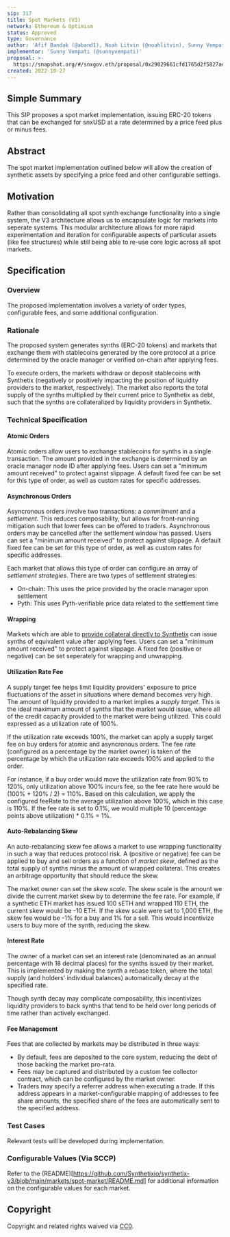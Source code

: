 ```yaml
---
sip: 317
title: Spot Markets (V3)
network: Ethereum & Optimism
status: Approved
type: Governance
author: 'Afif Bandak (@aband1), Noah Litvin (@noahlitvin), Sunny Vempati (@sunnyvempati)'
implementor: 'Sunny Vempati (@sunnyvempati)'
proposal: >-
  https://snapshot.org/#/snxgov.eth/proposal/0x29029661cfd1765d2f5827ae64ac2e7793c32fca66cde1c445adb7698b2f2c3f
created: 2022-10-27
---
```


<!--You can leave these HTML comments in your merged SIP and delete the visible duplicate text guides, they will not appear and may be helpful to refer to if you edit it again. This is the suggested template for new SIPs. Note that an SIP number will be assigned by an editor. When opening a pull request to submit your SIP, please use an abbreviated title in the filename, `sip-draft_title_abbrev.md`. The title should be 44 characters or less.-->

## Simple Summary

<!--"If you can't explain it simply, you don't understand it well enough." Simply describe the outcome the proposed changes intends to achieve. This should be non-technical and accessible to a casual community member.-->

This SIP proposes a spot market implementation, issuing ERC-20 tokens that can be exchanged for snxUSD at a rate determined by a price feed plus or minus fees.

## Abstract

<!--A short (~200 word) description of the proposed change, the abstract should clearly describe the proposed change. This is what *will* be done if the SIP is implemented, not *why* it should be done or *how* it will be done. If the SIP proposes deploying a new contract, write, "we propose to deploy a new contract that will do x".-->

The spot market implementation outlined below will allow the creation of synthetic assets by specifying a price feed and other configurable settings.

## Motivation

<!--This is the problem statement. This is the *why* of the SIP. It should clearly explain *why* the current state of the protocol is inadequate.  It is critical that you explain *why* the change is needed, if the SIP proposes changing how something is calculated, you must address *why* the current calculation is inaccurate or wrong. This is not the place to describe how the SIP will address the issue!-->

Rather than consolidating all spot synth exchange functionality into a single system, the V3 architecture allows us to encapsulate logic for markets into seperate systems. This modular architecture allows for more rapid experimentation and iteration for configurable aspects of particular assets (like fee structures) while still being able to re-use core logic across all spot markets.

## Specification

<!--The specification should describe the syntax and semantics of any new feature, there are five sections
1. Overview
2. Rationale
3. Technical Specification
4. Test Cases
5. Configurable Values
-->

### Overview

<!--This is a high level overview of *how* the SIP will solve the problem. The overview should clearly describe how the new feature will be implemented.-->

The proposed implementation involves a variety of order types, configurable fees, and some additional configuration.

### Rationale

<!--This is where you explain the reasoning behind how you propose to solve the problem. Why did you propose to implement the change in this way, what were the considerations and trade-offs. The rationale fleshes out what motivated the design and why particular design decisions were made. It should describe alternate designs that were considered and related work. The rationale may also provide evidence of consensus within the community, and should discuss important objections or concerns raised during discussion.-->

The proposed system generates synths (ERC-20 tokens) and markets that exchange them with stablecoins generated by the core protocol at a price determined by the oracle manager or verified on-chain after applying fees.

To execute orders, the markets withdraw or deposit stablecoins with Synthetix (negatively or positively impacting the position of liquidity providers to the market, respectively). The market also reports the total supply of the synths multiplied by their current price to Synthetix as debt, such that the synths are collateralized by liquidity providers in Synthetix.

### Technical Specification

<!--The technical specification should outline the public API of the changes proposed. That is, changes to any of the interfaces Synthetix currently exposes or the creations of new ones.-->

#### Atomic Orders

Atomic orders allow users to exchange stablecoins for synths in a single transaction. The amount provided in the exchange is determined by an oracle manager node ID after applying fees. Users can set a "minimum amount received" to protect against slippage. A default fixed fee can be set for this type of order, as well as custom rates for specific addresses.

#### Asynchronous Orders

Asyncronous orders involve two transactions: a _commitment_ and a _settlement_. This reduces composability, but allows for front-running mitigation such that lower fees can be offered to traders. Asynchronous orders may be cancelled after the settlement window has passed. Users can set a "minimum amount received" to protect against slippage. A default fixed fee can be set for this type of order, as well as custom rates for specific addresses.

Each market that allows this type of order can configure an array of _settlement strategies_. There are two types of settlement strategies:

- On-chain: This uses the price provided by the oracle manager upon settlement
- Pyth: This uses Pyth-verifiable price data related to the settlement time

#### Wrapping

Markets which are able to [provide collateral directly to Synthetix](../sip-308) can issue synths of equivalent value after applying fees. Users can set a "minimum amount received" to protect against slippage. A fixed fee (positive or negative) can be set seperately for wrapping and unwrapping.

#### Utilization Rate Fee

A supply target fee helps limit liquidity providers' exposure to price fluctuations of the asset in situations where demand becomes very high. The amount of liquidity provided to a market implies a _supply target_. This is the ideal maximum amount of synths that the market would issue, where all of the credit capacity provided to the market were being utilized. This could expressed as a utilization rate of 100%.

If the utilization rate exceeds 100%, the market can apply a supply target fee on buy orders for atomic and asyncronous orders. The fee rate (configured as a percentage by the market owner) is taken of the percentage by which the utilization rate exceeds 100% and applied to the order.

For instance, if a buy order would move the utilization rate from 90% to 120%, only utilization above 100% incurs fee, so the fee rate here would be (100% + 120% / 2) = 110%. Based on this calculation, we apply the configured feeRate to the average utilization above 100%, which in this case is 110%. If the fee rate is set to 0.1%, we would multiple 10 (percentage points above utilization) \* 0.1% = 1%.

#### Auto-Rebalancing Skew

An auto-rebalancing skew fee allows a market to use wrapping functionality in such a way that reduces protocol risk. A (positive or negative) fee can be applied to buy and sell orders as a function of _market skew_, defined as the total supply of synths minus the amount of wrapped collateral. This creates an arbitrage opportunity that should reduce the skew.

The market owner can set the _skew scale_. The skew scale is the amount we divide the current market skew by to determine the fee rate. For example, if a synthetic ETH market has issued 100 sETH and wrapped 110 ETH, the current skew would be -10 ETH. If the skew scale were set to 1,000 ETH, the skew fee would be -1% for a buy and 1% for a sell. This would incentivize users to buy more of the synth, reducing the skew.

#### Interest Rate

The owner of a market can set an interest rate (denominated as an annual percentage with 18 decimal places) for the synths issued by their market. This is implemented by making the synth a rebase token, where the total supply (and holders' individual balances) automatically decay at the specified rate.

Though synth decay may complicate composability, this incentivizes liquidity providers to back synths that tend to be held over long periods of time rather than actively exchanged.

#### Fee Management

Fees that are collected by markets may be distributed in three ways:

- By default, fees are deposited to the core system, reducing the debt of those backing the market pro-rata.
- Fees may be captured and distributed by a custom fee collector contract, which can be configured by the market owner.
- Traders may specify a referrer address when executing a trade. If this address appears in a market-configurable mapping of addresses to fee share amounts, the specified share of the fees are automatically sent to the specified address.

### Test Cases

<!--Test cases for an implementation are mandatory for SIPs but can be included with the implementation..-->

Relevant tests will be developed during implementation.

### Configurable Values (Via SCCP)

<!--Please list all values configurable via SCCP under this implementation.-->

Refer to the (README)[https://github.com/Synthetixio/synthetix-v3/blob/main/markets/spot-market/README.md] for additional information on the configurable values for each market.

## Copyright

Copyright and related rights waived via [CC0](https://creativecommons.org/publicdomain/zero/1.0/).
